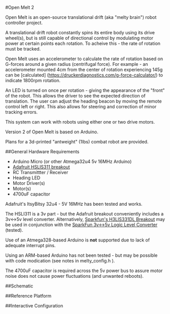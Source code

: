 #Open Melt 2

Open Melt is an open-source translational drift (aka "melty brain") robot controller project.  

A translational drift robot constantly spins its entire body using its drive wheel(s), but is still capable of directional control by modulating motor power at certain points each rotation.  To acheive this - the rate of rotation must be tracked.

Open Melt uses an accelerometer to calculate the rate of rotation based on G-forces around a given radius (centrifugal force).  For example - an accelerometer mounted 4cm from the center of rotation experiencing 145g can be [calculated] (https://druckerdiagnostics.com/g-force-calculator/) to indicate 1800rpm rotation.

An LED is turned on once per rotation - giving the appearance of the "front" of the robot.  This allows the driver to see the expected direction of translation.  The user can adjust the heading beacon by moving the remote control left or right.  This also allows for steering and correction of minor tracking errors.

This system can work with robots using either one or two drive motors.

Version 2 of Open Melt is based on Arduino.

Plans for a 3d-printed "antweight" (1lbs) combat robot are provided.


##General Hardware Requirements

- Arduino Micro (or other Atmega32u4 5v 16MHz Arduino)
- [Adafruit HSLIS311 breakout](https://www.adafruit.com/product/4627)
- RC Transmittter / Receiver 
- Heading LED
- Motor Driver(s)
- Motor(s)
- 4700uF capacitor

Adafruit's ItsyBitsy 32u4 - 5V 16MHz has been tested and works.

The HSLI311 is a 3v part - but the Adafruit breakout conveniently includes a 3v<->5v level converter.  Alternatively, [Sparkfun's H3LIS331DL Breakout](https://www.sparkfun.com/products/14480) may be used in conjunction with the [SparkFun 3v<->5v Logic Level Converter](https://www.sparkfun.com/products/12009) (tested).

Use of an Atmega328-based Arduino is **not** supported due to lack of adequate interrupt pins.
 
Using an ARM-based Arduino has not been tested - but may be possible with code modication (see notes in melty_config.h	).

The 4700uF capacitor is required across the 5v power bus to assure motor noise does not cause power fluctuations (and unwanted reboots).

##Schematic

##Reference Platform

##Interactive Configuration
